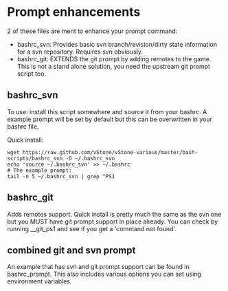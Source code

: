 # Prompt enhancements

2 of these files are ment to enhance your prompt command:
* bashrc_svn: Provides basic svn branch/revision/dirty state information
              for a svn repository. Requires svn obviously.
* bashrc_git: EXTENDS the git prompt by adding remotes to the game.
              This is not a stand alone solution, you need the upstream
              git prompt script too.

## bashrc_svn

To use: install this script somewhere and source it from your bashrc.
A example prompt will be set by default but this can be overwritten in your
bashrc file.

Quick install:
```
wget https://raw.github.com/vStone/vStone-various/master/bash-scripts/bashrc_svn -O ~/.bashrc_svn
echo 'source ~/.bashrc_svn' >> ~/.bashrc
# The example prompt:
tail -n 5 ~/.bashrc_svn | grep ^PS1
```

## bashrc_git

Adds remotes support. Quick install is pretty much the same as the svn one but
you MUST have git prompt support in place already. You can check by running
__git_ps1 and see if you get a 'command not found'.


## combined git and svn prompt

An example that has svn and git prompt support can be found in bashrc_prompt.
This also includes various options you can set using environment variables.

